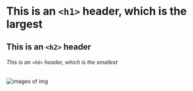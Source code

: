 # This is an `<h1>` header, which is the largest

## This is an `<h2>` header

###### This is an `<h6>` header, which is the smallest

![images of img](https://octodex.github.com/images/yaktocat.png)

